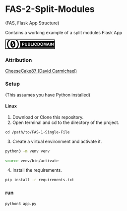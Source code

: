 # FAS-2-Split-Modules
(FAS, Flask App Structure)

Contains a working example of a split modules Flask App

![](https://github.com/creativecommons/cc-assets/blob/main/license_badges/small/cc_zero.svg)

### Attribution

[CheeseCake87 (David Carmichael)](https://github.com/CheeseCake87)

### Setup

(This assumes you have Python installed)

#### Linux

1. Download or Clone this repository.
2. Open terminal and cd to the directory of the project.

```text
cd /path/to/FAS-1-Single-File
```

3. Create a virtual environment and activate it.

```bash
python3 -m venv venv
```

```bash
source venv/bin/activate
```

4. Install the requirements.

```bash
pip install -r requirements.txt
```

### run

```bash
python3 app.py
```
